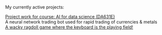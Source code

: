 My currently active projects:

[Project work for course: AI for data science (DA631E)](https://github.com/swegg4n/AI_for_data_science)  
A neural network trading bot used for rapid trading of currencies & metals  
[A wacky ragdoll game where the keyboard is the playing field!](https://github.com/skypekitten9/Keyboard-Konundrum)  
